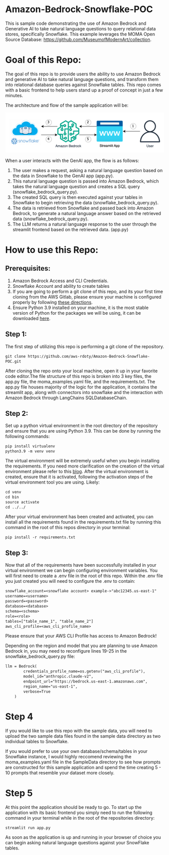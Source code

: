 # Amazon-Bedrock-Snowflake-POC
This is sample code demonstrating the use of Amazon Bedrock and Generative AI to take natural language questions to query relational data stores, specifically Snowflake. This example leverages the MOMA Open Source Database: https://github.com/MuseumofModernArt/collection.


# **Goal of this Repo:**
The goal of this repo is to provide users the ability to use Amazon Bedrock and generative AI to take natural language questions, and transform them into relational database queries against Snowflake tables.
This repo comes with a basic frontend to help users stand up a proof of concept in just a few minutes.

The architecture and flow of the sample application will be:

![Alt text](images/architecture.png "POC Architecture")

When a user interacts with the GenAI app, the flow is as follows:

1. The user makes a request, asking a natural language question based on the data in Snowflake to the GenAI app (app.py).
2. This natural language question is passed into Amazon Bedrock, which takes the natural language question and creates a SQL query (snowflake_bedrock_query.py).
3. The created SQL query is then executed against your tables in Snowflake to begin retrieving the data (snowflake_bedrock_query.py).
4. The data is retrieved from Snowflake and passed back into Amazon Bedrock, to generate a natural language answer based on the retrieved data (snowflake_bedrock_query.py).
5. The LLM returns a natural language response to the user through the streamlit frontend based on the retrieved data. (app.py)

# How to use this Repo:

## Prerequisites:

1. Amazon Bedrock Access and CLI Credentials.
2. Snowflake Account and ability to create tables
3. If you are going to perform a git clone of this repo, and its your first time cloning from the AWS Gitlab, please ensure your machine is configured properly by following [these directions](https://w.amazon.com/bin/view/Users/vithoesl/GettingStartedWithGitlab/).
4. Ensure Python 3.9 installed on your machine, it is the most stable version of Python for the packages we will be using, it can be downloaded [here](https://www.python.org/downloads/release/python-3911/).

## Step 1:
The first step of utilizing this repo is performing a git clone of the repository.

```
git clone https://github.com/aws-rdoty/Amazon-Bedrock-Snowflake-POC.git
```

After cloning the repo onto your local machine, open it up in your favorite code editor.The file structure of this repo is broken into 3 key files,
the app.py file, the moma_examples.yaml file, and the requirements.txt. The app.py file houses majority of the logic for the application, it contains the streamlit app,
along with connectors into snowflake and the interaction with Amazon Bedrock through LangChains SQLDatabaseChain.

## Step 2:
Set up a python virtual environment in the root directory of the repository and ensure that you are using Python 3.9. This can be done by running the following commands:
```
pip install virtualenv
python3.9 -m venv venv
```
The virtual environment will be extremely useful when you begin installing the requirements. If you need more clarification on the creation of the virtual environment please refer to this [blog](https://www.freecodecamp.org/news/how-to-setup-virtual-environments-in-python/).
After the virtual environment is created, ensure that it is activated, following the activation steps of the virtual environment tool you are using. Likely:
```
cd venv
cd bin
source activate
cd ../../ 
```
After your virtual environment has been created and activated, you can install all the requirements found in the requirements.txt file by running this command in the root of this repos directory in your terminal:
```
pip install -r requirements.txt
```

## Step 3:
Now that all of the requirements have been successfully installed in your virtual environment we can begin configuring environment variables.
You will first need to create a .env file in the root of this repo. Within the .env file you just created you will need to configure the .env to contain:

```
snowflake_account=<snowflake account> example->"abc12345.us-east-1"
username=<username>
password=<password>
database=<database>
schema=<schema>
role=<role>
tables=["table_name_1", "table_name_2"]
aws_cli_profile=<aws_cli_profile_name>
```
Please ensure that your AWS CLI Profile has access to Amazon Bedrock!

Depending on the region and model that you are planning to use Amazon Bedrock in, you may need to reconfigure lines 19-25 in the snowflake_bedrock_query.py file:
```
llm = Bedrock(
        credentials_profile_name=os.getenv("aws_cli_profile"),
        model_id="anthropic.claude-v2",
        endpoint_url="https://bedrock.us-east-1.amazonaws.com",
        region_name="us-east-1",
        verbose=True
    )
```

# Step 4
If you would like to use this repo with the sample data, you will need to upload the two sample data files found in the sample data directory as two individual tables to Snowflake.

If you would prefer to use your own database/schema/tables in your Snowflake instance, I would highly reccomend reviewing the moma_examples.yaml file in the SampleData directory to see how prompts are constructed for this sample application and spend the time creating 5 - 10 prompts that resemble your dataset more closely.
# Step 5
At this point the application should be ready to go. To start up the application with its basic frontend you simply need to run the following command in your terminal while in the root of the repositories directory:

```
streamlit run app.py
```
As soon as the application is up and running in your browser of choice you can begin asking natural language questions against your SnowFlake tables.
